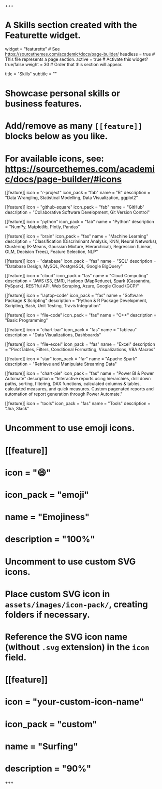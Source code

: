 +++
# A Skills section created with the Featurette widget.
widget = "featurette"  # See https://sourcethemes.com/academic/docs/page-builder/
headless = true  # This file represents a page section.
active = true  # Activate this widget? true/false
weight = 30  # Order that this section will appear.

title = "Skills"
subtitle = ""

# Showcase personal skills or business features.
# 
# Add/remove as many `[[feature]]` blocks below as you like.
# 
# For available icons, see: https://sourcethemes.com/academic/docs/page-builder/#icons

[[feature]]
  icon = "r-project"
  icon_pack = "fab"
  name = "R"
  description = "Data Wrangling, Statistical Modelling, Data Visualization, ggplot2"
  
[[feature]]
  icon = "github-square"
  icon_pack = "fab"
  name = "GitHub"
  description = "Collaborative Software Development, Git Version Control" 
  
[[feature]]
  icon = "python"
  icon_pack = "fab"
  name = "Python"
  description = "NumPy, Matplotlib, Plotly, Pandas"
  
[[feature]]
  icon = "brain"
  icon_pack = "fas"
  name = "Machine Learning"
  description = "Classification (Discriminant Analysis, KNN, Neural Networks), Clustering (K-Means, Gaussian Mixture, Hierarchical), Regression (Linear, GLM, Decision Trees), Feature Selection, NLP"
  
[[feature]]
  icon = "database"
  icon_pack = "fas"
  name = "SQL"
  description = "Database Design, MySQL, PostgreSQL, Google BigQuery"

[[feature]]
  icon = "cloud"
  icon_pack = "fas"
  name = "Cloud Computing"
  description = "AWS (S3, EMR), Hadoop (MapReduce), Spark (Cassandra, PySpark), RESTful API, Web Scraping, Azure, Google Cloud (GCP)"

[[feature]]
  icon = "laptop-code"
  icon_pack = "fas"
  name = "Software Package & Scripting"
  description = "Python & R Package Development, Scripting, Bash, Unit Testing, Travis Integration"

[[feature]]
  icon = "file-code"
  icon_pack = "fas"
  name = "C++"
  description = "Basic Programming"
  
[[feature]]
  icon = "chart-bar"
  icon_pack = "fas"
  name = "Tableau"
  description = "Data Visualizations, Dashboards"

[[feature]]
  icon = "file-excel"
  icon_pack = "fas"
  name = "Excel"
  description = "PivotTables, Filters, Conditional Formatting, Visualizations, VBA Macros"
  
[[feature]]
  icon = "star"
  icon_pack = "far"
  name = "Apache Spark"
  description = "Retrieve and Manipulate Streaming Data"
  
[[feature]]
  icon = "chart-pie"
  icon_pack = "fas"
  name = "Power BI & Power Automate"
  description = "Interactive reports using hierarchies, drill down paths, sorting, filtering, DAX functions, calculated columns & tables, calculated measures, and quick measures. Custom pagenated reports and automation of report generation through Power Automate."

[[feature]]
  icon = "tools"
  icon_pack = "fas"
  name = "Tools"
  description = "Jira, Slack"

# Uncomment to use emoji icons.
# [[feature]]
#  icon = ":smile:"
#  icon_pack = "emoji"
#  name = "Emojiness"
#  description = "100%"  

# Uncomment to use custom SVG icons.
# Place custom SVG icon in `assets/images/icon-pack/`, creating folders if necessary.
# Reference the SVG icon name (without `.svg` extension) in the `icon` field.
# [[feature]]
#  icon = "your-custom-icon-name"
#  icon_pack = "custom"
#  name = "Surfing"
#  description = "90%"

+++
